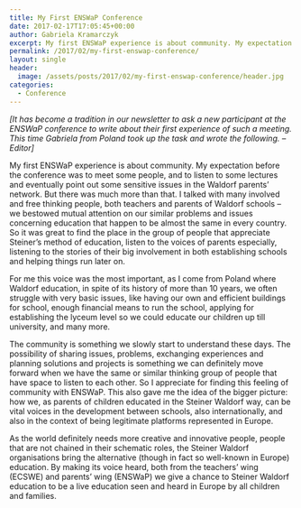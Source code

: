 ```yaml
---
title: My First ENSWaP Conference
date: 2017-02-17T17:05:45+00:00
author: Gabriela Kramarczyk
excerpt: My first ENSWaP experience is about community. My expectation before the conference was to meet some people, and to listen to some lectures and eventually point out some sensitive issues in the Waldorf parents’ network.
permalink: /2017/02/my-first-enswap-conference/
layout: single
header:
  image: /assets/posts/2017/02/my-first-enswap-conference/header.jpg
categories:
  - Conference
---
```

<i>[It has become a tradition in our newsletter to ask a new participant at the ENSWaP conference to write about their first experience of such a meeting. This time Gabriela from Poland took up the task and wrote the following. &#8211; Editor]</i>

My first ENSWaP experience is about community. My expectation before the conference was to meet some people, and to listen to some lectures and eventually point out some sensitive issues in the Waldorf parents’ network. But there was much more than that. I talked with many involved and free thinking people, both teachers and parents of Waldorf schools – we bestowed mutual attention on our similar problems and issues concerning education that happen to be almost the same in every country. So it was great to find the place in the group of people that appreciate Steiner’s method of education, listen to the voices of parents especially, listening to the stories of their big involvement in both establishing schools and helping things run later on.

For me this voice was the most important, as I come from Poland where Waldorf education, in spite of its history of more than 10 years, we often struggle with very basic issues, like having our own and efficient buildings for school, enough financial means to run the school, applying for establishing the lyceum level so we could educate our children up till university, and many more.

The community is something we slowly start to understand these days. The possibility of sharing issues, problems, exchanging experiences and planning solutions and projects is something we can definitely move forward when we have the same or similar thinking group of people that have space to listen to each other. So I appreciate for finding this feeling of community with ENSWaP. This also gave me the idea of the bigger picture: how we, as parents of children educated in the Steiner Waldorf way, can be vital voices in the development between schools, also internationally, and also in the context of being legitimate platforms represented in Europe.

As the world definitely needs more creative and innovative people, people that are not chained in their schematic roles, the Steiner Waldorf organisations bring the alternative (though in fact so well-known in Europe) education. By making its voice heard, both from the teachers’ wing (ECSWE) and parents’ wing (ENSWaP) we give a chance to Steiner Waldorf education to be a live education seen and heard in Europe by all children and families.
